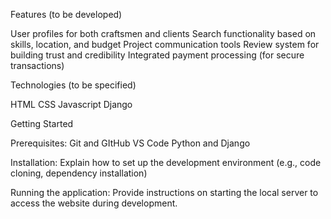 Features (to be developed)


  User profiles for both craftsmen and clients
  Search functionality based on skills, location, and budget
  Project communication tools
  Review system for building trust and credibility
  Integrated payment processing (for secure transactions)


Technologies (to be specified)

  HTML
  CSS
  Javascript
  Django


Getting Started

  Prerequisites:
    Git and GItHub
    VS Code
    Python and Django

  Installation: Explain how to set up the development environment (e.g., code cloning, dependency installation)

  Running the application: Provide instructions on starting the local server to access the website during development.